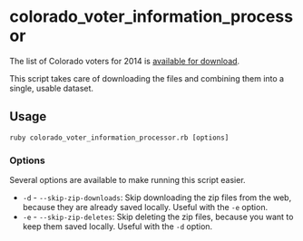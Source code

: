 # colorado_voter_information_processor

The list of Colorado voters for 2014 is [available for download](http://coloradovoters.info/download.html).

This script takes care of downloading the files and combining them into a
single, usable dataset.

## Usage

```
ruby colorado_voter_information_processor.rb [options]
```

### Options

Several options are available to make running this script easier.

- `-d` - `--skip-zip-downloads`: Skip downloading the zip files from the web,
  because they are already saved locally. Useful with the `-e` option.
- `-e` - `--skip-zip-deletes`: Skip deleting the zip files, because you want to
  keep them saved locally. Useful with the `-d` option.

